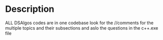 # Description
ALL DSAlgos codes are in one codebase
look for the //comments for the multiple topics and their subsections and aslo the questions in the c++.exe file
